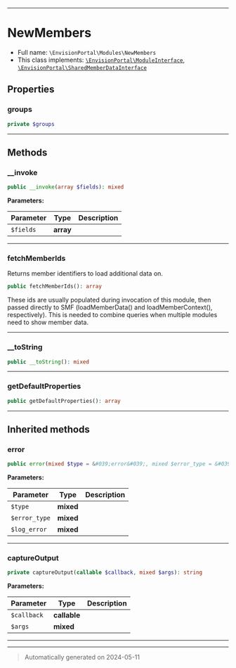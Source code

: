 ***

# NewMembers





* Full name: `\EnvisionPortal\Modules\NewMembers`
* This class implements:
[`\EnvisionPortal\ModuleInterface`](../ModuleInterface.md), [`\EnvisionPortal\SharedMemberDataInterface`](../SharedMemberDataInterface.md)



## Properties


### groups



```php
private $groups
```






***

## Methods


### __invoke



```php
public __invoke(array $fields): mixed
```








**Parameters:**

| Parameter | Type | Description |
|-----------|------|-------------|
| `$fields` | **array** |  |





***

### fetchMemberIds

Returns member identifiers to load additional data on.

```php
public fetchMemberIds(): array
```

These ids are usually populated during invocation of this
module, then passed directly to SMF (loadMemberData() and
loadMemberContext(), respectively).  This is needed to combine
queries when multiple modules need to show member data.










***

### __toString



```php
public __toString(): mixed
```












***

### getDefaultProperties



```php
public getDefaultProperties(): array
```












***


## Inherited methods


### error



```php
public error(mixed $type = &#039;error&#039;, mixed $error_type = &#039;general&#039;, mixed $log_error = false): string
```








**Parameters:**

| Parameter | Type | Description |
|-----------|------|-------------|
| `$type` | **mixed** |  |
| `$error_type` | **mixed** |  |
| `$log_error` | **mixed** |  |





***

### captureOutput



```php
private captureOutput(callable $callback, mixed $args): string
```








**Parameters:**

| Parameter | Type | Description |
|-----------|------|-------------|
| `$callback` | **callable** |  |
| `$args` | **mixed** |  |





***


***
> Automatically generated on 2024-05-11
